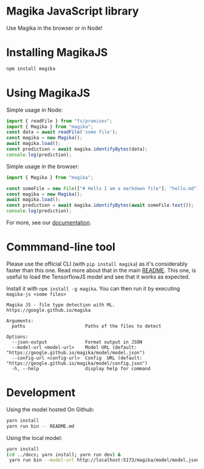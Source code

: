 # Magika JavaScript library
Use Magika in the browser or in Node!

# Installing MagikaJS
```bash
npm install magika
```

# Using MagikaJS
Simple usage in Node:
```js
import { readFile } from "fs/promises";
import { Magika } from "magika";
const data = await readFile('some file');
const magika = new Magika();
await magika.load();
const prediction = await magika.identifyBytes(data);
console.log(prediction);
```

Simple usage in the browser:
```js
import { Magika } from "magika";

const someFile = new File(["# Hello I am a markdown file"], "hello.md")
const magika = new Magika();
await magika.load();
const prediction = await magika.identifyBytes(await someFile.text());
console.log(prediction);
```
For more, see our [documentation](./DOCS.md).

# Commmand-line tool
Please use the official CLI (with `pip install magika`) as it's considerably faster than this one.
Read more about that in the main [README](../README.md).
This one, is useful to load the TensorflowJS model and see that it works as expected.

Install it with `npm install -g magika`. You can then run it by executing `magika-js <some files>`
```
Magika JS - file type detection with ML. https://google.github.io/magika

Arguments:
  paths                      Paths of the files to detect

Options:
  --json-output              Format output in JSON
  --model-url <model-url>    Model URL (default: "https://google.github.io/magika/model/model.json")
  --config-url <config-url>  Config  URL (default: "https://google.github.io/magika/model/config.json")
  -h, --help                 display help for command

```

# Development
Using the model hosted On Github:
```bash
yarn install
yarn run bin -- README.md
```

Using the local model:
```bash
yarn install
(cd ../docs; yarn install; yarn run dev) &
 yarn run bin --model-url http://localhost:5173/magika/model/model.json --config-url http://localhost:5173/magika/model/config.json test_data/*
```


